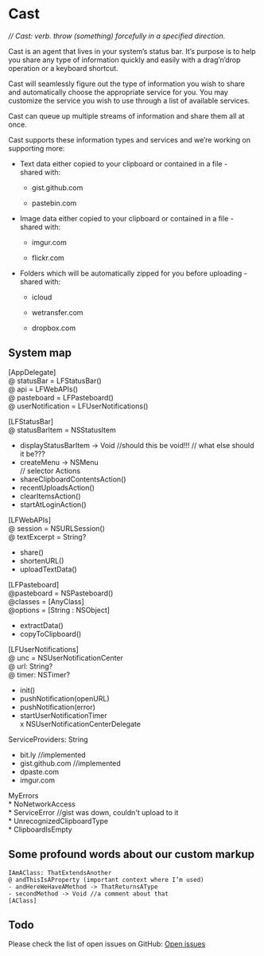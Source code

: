 Cast
====

*// Cast: verb. throw (something) forcefully in a specified direction.*

Cast is an agent that lives in your system’s status bar. It’s purpose is to help
you share any type of information quickly and easily with a drag’n’drop
operation or a keyboard shortcut.

Cast will seamlessly figure out the type of information you wish to share and
automatically choose the appropriate service for you. You may customize the
service you wish to use through a list of available services.

Cast can queue up multiple streams of information and share them all at once.

Cast supports these information types and services and we’re working on
supporting more:

-   Text data either copied to your clipboard or contained in a file -  
    shared with:

    -   gist.github.com

    -   pastebin.com

-   Image data either copied to your clipboard or contained in a file -  
    shared with:

    -   imgur.com

    -   flickr.com

-   Folders which will be automatically zipped for you before uploading -  
    shared with:

    -   icloud

    -   wetransfer.com

    -   dropbox.com

System map
----------

[AppDelegate]  
\@ statusBar = LFStatusBar()  
\@ api = LFWebAPIs()  
\@ pasteboard = LFPasteboard()  
\@ userNotification = LFUserNotifications()  
  
[LFStatusBar]  
\@ statusBarItem = NSStatusItem  
- displayStatusBarItem -\> Void //should this be void!!! // what else should it
be???  
- createMenu -\> NSMenu  
// selector Actions  
- shareClipboardContentsAction()  
- recentUploadsAction()  
- clearItemsAction()  
- startAtLoginAction()  
  
[LFWebAPIs]  
\@ session = NSURLSession()  
\@ textExcerpt = String?  
- share()  
- shortenURL()  
- uploadTextData()  
  
[LFPasteboard]  
\@pasteboard = NSPasteboard()  
\@classes = [AnyClass]  
\@options = [String : NSObject]  
- extractData()  
- copyToClipboard()  
  
[LFUserNotifications]  
\@ unc = NSUserNotificationCenter  
\@ url: String?  
\@ timer: NSTimer?  
- init()  
- pushNotification(openURL)  
- pushNotification(error)  
- startUserNotificationTimer  
x NSUserNotificationCenterDelegate  
  
ServiceProviders: String  
- bit.ly //implemented  
- gist.github.com //implemented  
- dpaste.com  
- imgur.com  
  
MyErrors  
\* NoNetworkAccess  
\* ServiceError  //gist was down, couldn't upload to it  
\* UnrecognizedClipboardType  
\* ClipboardIsEmpty

Some profound words about our custom markup
-------------------------------------------

~~~~~~~~~~~~~~~~~~~~~~~~~~~~~~~~~~~~~~~~~~~~~~~~~~~~~~~~~~~~~~~~~~~~~~~~~~~~~~~~
IAmAClass: ThatExtendsAnother
@ andThisIsAProperty (important context where I’m used)
- andHereWeHaveAMethod -> ThatReturnsAType
- secondMethod -> Void //a comment about that
[AClass]
~~~~~~~~~~~~~~~~~~~~~~~~~~~~~~~~~~~~~~~~~~~~~~~~~~~~~~~~~~~~~~~~~~~~~~~~~~~~~~~~

Todo
----

Please check the list of open issues on GitHub: [Open
issues](<https://github.com/lfaoro/Cast/issues>)
